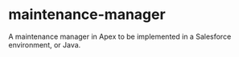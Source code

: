 # maintenance-manager
A maintenance manager in Apex to be implemented in a Salesforce environment, or Java.
